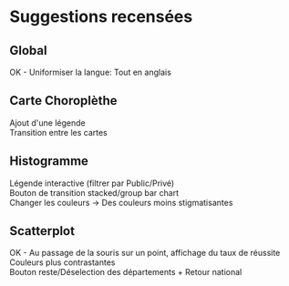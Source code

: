 # Suggestions recensées
## Global

OK - Uniformiser la langue: Tout en anglais

## Carte Choroplèthe

Ajout d'une légende  
Transition entre les cartes

## Histogramme

Légende interactive (filtrer par Public/Privé)  
Bouton de transition stacked/group bar chart  
Changer les couleurs -> Des couleurs moins stigmatisantes  

## Scatterplot

OK - Au passage de la souris sur un point, affichage du taux de réussite  
Couleurs plus contrastantes  
Bouton reste/Déselection des départements + Retour national
